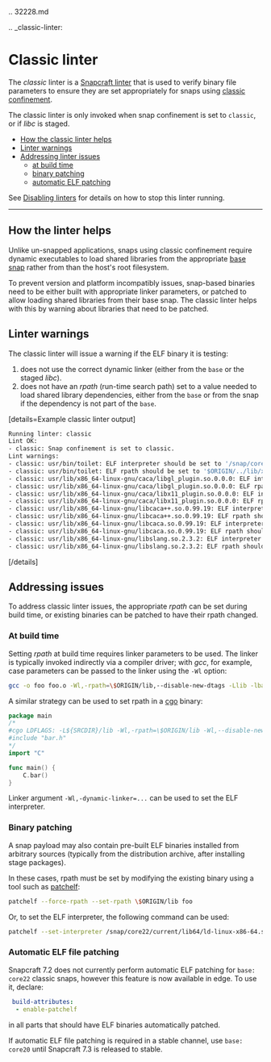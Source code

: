 .. 32228.md

.. _classic-linter:

# Classic linter

The _classic_ linter is a [Snapcraft linter](/t/snapcraft-linters/32211) that is used to verify binary file parameters to ensure they are set appropriately for snaps using [classic confinement](https://forum.snapcraft.io/t/snap-confinement/6233).

The classic linter is only invoked when snap confinement is set to `classic`, or if _libc_ is staged.

- [How the classic linter helps](#heading--help)
- [Linter warnings](#heading--warnings)
- [Addressing linter issues](#heading--issues)
  - [at build time](#heading--issues-build)
  - [binary patching](#heading--issues-binary)
  - [automatic ELF patching](#heading--issues-auto)

See [Disabling linters](/t/snapcraft-linters/32211#heading--disable) for details on how to stop this linter running.

---

<h2 id='heading--help'>How the linter helps</h2>

Unlike un-snapped applications, snaps using classic confinement require dynamic executables to load shared libraries from the appropriate [base snap](t/base-snaps/11198) rather from than the host's root filesystem.

To prevent version and platform incompatibly issues, snap-based binaries need to be either built with appropriate linker parameters, or patched to allow loading shared libraries from their base snap. The classic linter helps with this by warning about libraries that need to be patched.

<h2 id='heading--warnings'>Linter warnings</h2>

The classic linter will issue a warning if the ELF binary it is testing:

1. does not use the correct dynamic linker (either from the `base` or the staged _libc_).
1. does not have an _rpath_ (run-time search path) set to a value needed to load shared library dependencies, either from the `base` or from the snap if the dependency is not part of the `base`.

[details=Example classic linter output]

```bash
Running linter: classic
Lint OK:
- classic: Snap confinement is set to classic.
Lint warnings:
- classic: usr/bin/toilet: ELF interpreter should be set to '/snap/core22/current/lib64/ld-linux-x86-64.so.2'.
- classic: usr/bin/toilet: ELF rpath should be set to '$ORIGIN/../lib/x86_64-linux-gnu:/snap/core22/current/lib/x86_64-linux-gnu'.
- classic: usr/lib/x86_64-linux-gnu/caca/libgl_plugin.so.0.0.0: ELF interpreter should be set to '/snap/core22/current/lib64/ld-linux-x86-64.so.2'.
- classic: usr/lib/x86_64-linux-gnu/caca/libgl_plugin.so.0.0.0: ELF rpath should be set to '$ORIGIN/..:/snap/core22/current/lib/x86_64-linux-gnu'.
- classic: usr/lib/x86_64-linux-gnu/caca/libx11_plugin.so.0.0.0: ELF interpreter should be set to '/snap/core22/current/lib64/ld-linux-x86-64.so.2'.
- classic: usr/lib/x86_64-linux-gnu/caca/libx11_plugin.so.0.0.0: ELF rpath should be set to '$ORIGIN/..:/snap/core22/current/lib/x86_64-linux-gnu'.
- classic: usr/lib/x86_64-linux-gnu/libcaca++.so.0.99.19: ELF interpreter should be set to '/snap/core22/current/lib64/ld-linux-x86-64.so.2'.
- classic: usr/lib/x86_64-linux-gnu/libcaca++.so.0.99.19: ELF rpath should be set to '$ORIGIN:/snap/core22/current/lib/x86_64-linux-gnu'.
- classic: usr/lib/x86_64-linux-gnu/libcaca.so.0.99.19: ELF interpreter should be set to '/snap/core22/current/lib64/ld-linux-x86-64.so.2'.
- classic: usr/lib/x86_64-linux-gnu/libcaca.so.0.99.19: ELF rpath should be set to '$ORIGIN:/snap/core22/current/lib/x86_64-linux-gnu'.
- classic: usr/lib/x86_64-linux-gnu/libslang.so.2.3.2: ELF interpreter should be set to '/snap/core22/current/lib64/ld-linux-x86-64.so.2'.
- classic: usr/lib/x86_64-linux-gnu/libslang.so.2.3.2: ELF rpath should be set to '/snap/core22/current/lib/x86_64-linux-gnu'.
```
[/details]

<h2 id='heading--issues'>Addressing issues</h2>

To address classic linter issues, the appropriate _rpath_ can be set during build time, or existing binaries can be patched to have their rpath changed.

<h3 id='heading--issues-build'>At build time</h3>

Setting _rpath_ at build time requires linker parameters to be used. The linker is typically invoked indirectly via a compiler driver; with _gcc_, for example,  case parameters can be passed to the linker using the `-Wl` option:

```bash
gcc -o foo foo.o -Wl,-rpath=\$ORIGIN/lib,--disable-new-dtags -Llib -lbar
```
A similar strategy can be used to set rpath in a [cgo](https://pkg.go.dev/cmd/cgo) binary:

```go
package main
/*
#cgo LDFLAGS: -L${SRCDIR}/lib -Wl,-rpath=\$ORIGIN/lib -Wl,--disable-new-dtags -lbar
#include "bar.h"
*/
import "C"

func main() {
    C.bar()
}
```
Linker argument  `-Wl,-dynamic-linker=...` can be used to set the ELF interpreter.

<h3 id='heading--issues-binary'>Binary patching</h3>

A snap payload may also contain pre-built ELF binaries installed from arbitrary sources (typically from the distribution archive, after installing stage packages).

In these cases, rpath must be set by modifying the existing binary using a tool such as [patchelf](https://manpages.ubuntu.com/manpages/xenial/man1/patchelf.1.html):

```bash
patchelf --force-rpath --set-rpath \$ORIGIN/lib foo
```

Or, to set the ELF interpreter, the following command can be used:

```bash
patchelf --set-interpreter /snap/core22/current/lib64/ld-linux-x86-64.so.2 foo
```

<h3 id='heading--issues-auto'>Automatic ELF file patching</h2>

Snapcraft 7.2 does not currently perform automatic ELF patching for `base: core22` classic snaps, however this feature is now available in edge. To use it, declare:
```yaml
 build-attributes:
  - enable-patchelf
```
in all parts that should have ELF binaries automatically patched.

If automatic ELF file patching is required in a stable channel, use `base: core20` until Snapcraft 7.3 is released to stable.